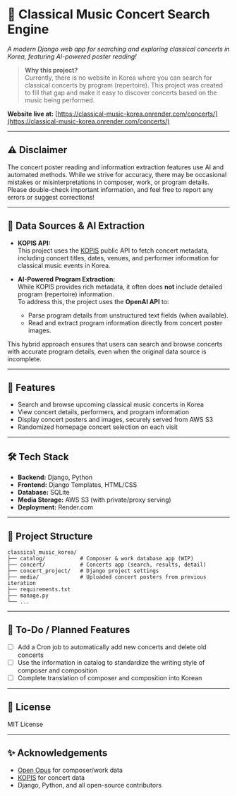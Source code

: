 # 🎼 Classical Music Concert Search Engine

_A modern Django web app for searching and exploring classical concerts in Korea, featuring AI-powered poster reading!_

> **Why this project?**  
> Currently, there is no website in Korea where you can search for classical concerts by program (repertoire). This project was created to fill that gap and make it easy to discover concerts based on the music being performed.

**Website live at:** [https://classical-music-korea.onrender.com/concerts/](https://classical-music-korea.onrender.com/concerts/)

---

## ⚠️ Disclaimer

The concert poster reading and information extraction features use AI and automated methods. While we strive for accuracy, there may be occasional mistakes or misinterpretations in composer, work, or program details. Please double-check important information, and feel free to report any errors or suggest corrections!

---

## 🎵 Data Sources & AI Extraction

- **KOPIS API:**  
  This project uses the [KOPIS](https://www.kopis.or.kr/) public API to fetch concert metadata, including concert titles, dates, venues, and performer information for classical music events in Korea.

- **AI-Powered Program Extraction:**  
  While KOPIS provides rich metadata, it often does **not** include detailed program (repertoire) information.  
  To address this, the project uses the **OpenAI API** to:
  - Parse program details from unstructured text fields (when available).
  - Read and extract program information directly from concert poster images.

This hybrid approach ensures that users can search and browse concerts with accurate program details, even when the original data source is incomplete.

---

## 🚀 Features

- Search and browse upcoming classical music concerts in Korea
- View concert details, performers, and program information
- Display concert posters and images, securely served from AWS S3
- Randomized homepage concert selection on each visit

---

## 🛠️ Tech Stack

- **Backend:** Django, Python
- **Frontend:** Django Templates, HTML/CSS
- **Database:** SQLite
- **Media Storage:** AWS S3 (with private/proxy serving)
- **Deployment:** Render.com

---

## 📁 Project Structure

```
classical_music_korea/
├── catalog/           # Composer & work database app (WIP)
├── concert/           # Concerts app (search, results, detail)
├── concert_project/   # Django project settings
├── media/             # Uploaded concert posters from previous iteration
├── requirements.txt
├── manage.py
└── ...
```
---

## 📝 To-Do / Planned Features

- [ ] Add a Cron job to automatically add new concerts and delete old concerts
- [ ] Use the information in catalog to standardize the writing style of composer and composition 
- [ ] Complete translation of composer and composition into Korean 

---

## 📝 License

MIT License

---

## ✨ Acknowledgements

- [Open Opus](https://openopus.org/) for composer/work data
- [KOPIS](https://www.kopis.or.kr/) for concert data
- Django, Python, and all open-source contributors
